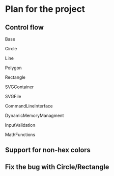 # Plan for the project

## Control flow

Base

Circle

Line

Polygon

Rectangle

SVGContainer

SVGFile

CommandLineInterface

DynamicMemoryManagment

InputValidation

MathFunctions

## Support for non-hex colors

## Fix the bug with Circle/Rectangle

